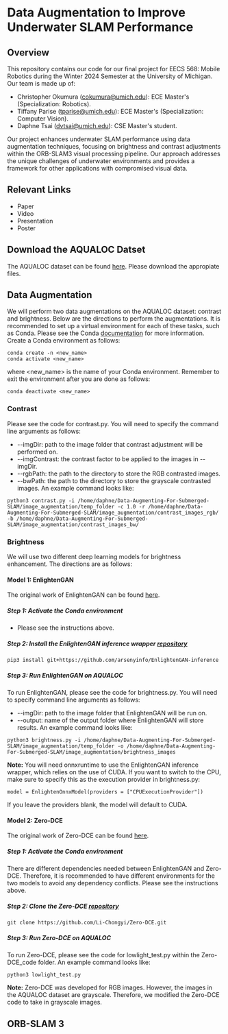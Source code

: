 # Data Augmentation to Improve Underwater SLAM Performance

## Overview 
This repository contains our code for our final project for EECS 568: Mobile Robotics during the Winter 2024 Semester at the University of Michigan. Our team is made up of:
* Christopher Okumura (cokumura@umich.edu): ECE Master's (Specialization: Robotics).
* Tiffany Parise (tparise@umich.edu): ECE Master's (Specialization: Computer Vision).
* Daphne Tsai (dvtsai@umich.edu): CSE Master's student.

Our project enhances underwater SLAM performance using data augmentation techniques, focusing on brightness and contrast adjustments within the ORB-SLAM3 visual processing pipeline. Our approach addresses the unique challenges of underwater environments and provides a framework for other applications with compromised visual data.

## Relevant Links
* Paper
* Video
* Presentation
* Poster

## Download the AQUALOC Datset
The AQUALOC dataset can be found [here](https://www.lirmm.fr/aqualoc/). Please download the appropiate files.

## Data Augmentation 
We will perform two data augmentations on the AQUALOC dataset: contrast and brightness. Below are the directions to perform the augmentations. It is recommended to set up a virtual environment for each of these tasks, such as Conda. Please see the Conda [documentation](https://docs.conda.io/en/latest/) for more information. Create a Conda environment as follows:
```
conda create -n <new_name>
conda activate <new_name>
```
where <new_name> is the name of your Conda environment. Remember to exit the environment after you are done as follows:
```
conda deactivate <new_name>
```

### Contrast
Please see the code for contrast.py. You will need to specify the command line arguments as follows:
- --imgDir: path to the image folder that contrast adjustment will be performed on.
- --imgContrast: the contrast factor to be applied to the images in --imgDir.
- --rgbPath: the path to the directory to store the RGB contrasted images.
- --bwPath: the path to the directory to store the grayscale contrasted images. 
An example command looks like:
```
python3 contrast.py -i /home/daphne/Data-Augmenting-For-Submerged-SLAM/image_augmentation/temp_folder -c 1.0 -r /home/daphne/Data-Augmenting-For-Submerged-SLAM/image_augmentation/contrast_images_rgb/ -b /home/daphne/Data-Augmenting-For-Submerged-SLAM/image_augmentation/contrast_images_bw/
```

### Brightness
We will use two different deep learning models for brightness enhancement. The directions are as follows:

#### Model 1: EnlightenGAN
The original work of EnlightenGAN can be found [here](https://github.com/VITA-Group/EnlightenGAN).
##### Step 1: Activate the Conda environment
- Please see the instructions above.
##### Step 2: Install the EnlightenGAN inference wrapper [repository](https://github.com/arsenyinfo/EnlightenGAN-inference)
```
pip3 install git+https://github.com/arsenyinfo/EnlightenGAN-inference
```
##### Step 3: Run EnlightenGAN on AQUALOC
To run EnlightenGAN, please see the code for brightness.py. You will need to specify command line arguments as follows:
- --imgDir: path to the image folder that EnlightenGAN will be run on.
- --output: name of the output folder where EnlightenGAN will store results. 
An example command looks like:
```
python3 brightness.py -i /home/daphne/Data-Augmenting-For-Submerged-SLAM/image_augmentation/temp_folder -o /home/daphne/Data-Augmenting-For-Submerged-SLAM/image_augmentation/brightness_images
```
**Note:** You will need onnxruntime to use the EnlightenGAN inference wrapper, which relies on the use of CUDA. If you want to switch to the CPU, make sure to specify this as the execution provider in brightness.py:
```
model = EnlightenOnnxModel(providers = ["CPUExecutionProvider"])
```
If you leave the providers blank, the model will default to CUDA. 

#### Model 2: Zero-DCE
The original work of Zero-DCE can be found [here](https://github.com/Li-Chongyi/Zero-DCE). 
##### Step 1: Activate the Conda environment
There are different dependencies needed between EnlightenGAN and Zero-DCE. Therefore, it is recommended to have different environments for the two models to avoid any dependency conflicts. Please see the instructions above. 
##### Step 2: Clone the Zero-DCE [repository](https://github.com/Li-Chongyi/Zero-DCE)
```
git clone https://github.com/Li-Chongyi/Zero-DCE.git
```
##### Step 3: Run Zero-DCE on AQUALOC 
To run Zero-DCE, please see the code for lowlight_test.py within the Zero-DCE_code folder. An example command looks like:
```
python3 lowlight_test.py
```
**Note:** Zero-DCE was developed for RGB images. However, the images in the AQUALOC dataset are grayscale. Therefore, we modified the Zero-DCE code to take in grayscale images. 

## ORB-SLAM 3


